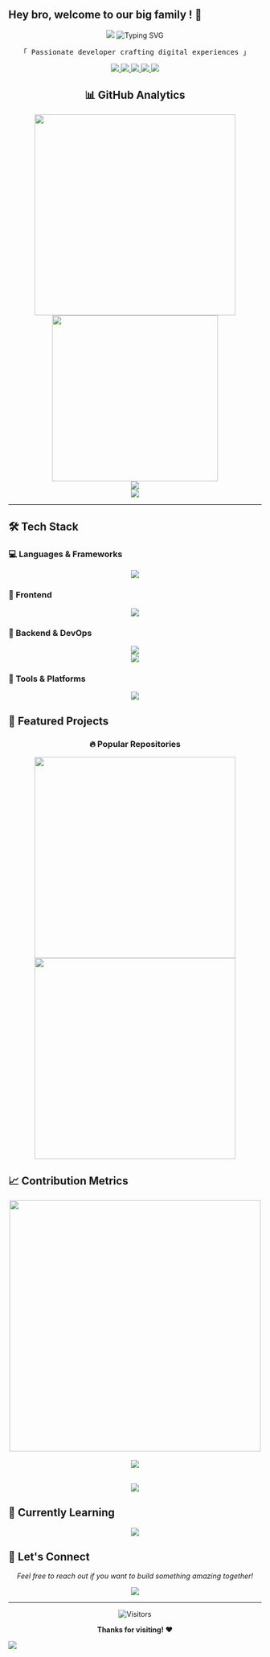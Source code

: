 ## Hey bro, welcome to our big family ! 👋
<div align="center">

<img src="https://capsule-render.vercel.app/api?type=waving&color=timeGradient&height=330&section=header&text=云%20凡!&fontSize=100&fontAlign=50&fontAlignY=25&desc=I%20Love%20The%20Game%20For%20Peace&descAlign=50&descSize=18&descAlignY=68&animation=twinkling&stroke=linear-gradient(90deg,#ff8a00,#e52e71)&strokeWidth=3">

<!-- 动态打字效果 -->
<img src="https://readme-typing-svg.herokuapp.com?font=Fira+Code&size=30&duration=4000&pause=1000&color=67B26F&center=true&vCenter=true&width=435&lines=Hi+👋,+I'm+yf-cheng2!;Full+Stack+Developer;Open+Source+Enthusiast;Problem+Solver" alt="Typing SVG" />

<!-- 个人简介 -->
<p align="center">
  <samp>
    「 Passionate developer crafting digital experiences 」
  </samp>
</p>

<!-- 社交链接 -->
<p align="center">
  <a href="https://your-portfolio.com">
    <img src="https://img.shields.io/badge/Portfolio-FF6B6B?style=for-the-badge&logo=google-chrome&logoColor=white" />
  </a>
  <a href="https://linkedin.com/in/yourprofile">
    <img src="https://img.shields.io/badge/LinkedIn-0077B5?style=for-the-badge&logo=linkedin&logoColor=white" />
  </a>
  <a href="https://twitter.com/yourprofile">
    <img src="https://img.shields.io/badge/Twitter-1DA1F2?style=for-the-badge&logo=twitter&logoColor=white" />
  </a>
  <a href="mailto:your.email@example.com">
    <img src="https://img.shields.io/badge/Email-D14836?style=for-the-badge&logo=gmail&logoColor=white" />
  </a>
  <a href="https://leetcode.com/yourprofile/">
    <img src="https://img.shields.io/badge/LeetCode-FFA116?style=for-the-badge&logo=leetcode&logoColor=white" />
  </a>
</p>

<!-- GitHub统计 -->
## 📊 GitHub Analytics

<div align="center">
  <img width="400" src="https://github-readme-stats.vercel.app/api?username=yf-cheng2&theme=vue-dark&show_icons=true&hide_border=true&bg_color=45,8EC5FC,E0C3FC&title_color=fff&text_color=fff&icon_color=FFD700&include_all_commits=true&count_private=true" />
  <img width="330" src="https://github-readme-stats.vercel.app/api/top-langs/?username=yf-cheng2&theme=vue-dark&hide_border=true&bg_color=45,8EC5FC,E0C3FC&title_color=fff&text_color=fff&layout=compact&langs_count=8&exclude_repo=github-readme-stats" />
</div>

<!-- 连续贡献 -->
<div align="center">
  <img src="https://github-readme-streak-stats.herokuapp.com/?user=yf-cheng2&theme=vue-dark&background=45,8EC5FC,E0C3FC&hide_border=true&ring=FFD700&fire=FFD700&currStreakLabel=FFD700" />
</div>

<!-- 活动图 -->
<div align="center">
  <img src="https://github-readme-activity-graph.vercel.app/graph?username=yf-cheng2&theme=vue-dark&bg_color=0D1117&color=8EC5FC&line=E0C3FC&point=FFD700&area=true&hide_border=true" />
</div>

</div>

---

## 🛠️ Tech Stack

### 💻 Languages & Frameworks
<p align="center">
  <img src="https://skillicons.dev/icons?i=js,ts,py,java,rust,go,cpp&theme=dark&perline=8" />
</p>

### 🚀 Frontend
<p align="center">
  <img src="https://skillicons.dev/icons?i=react,vue,nextjs,angular,svelte,html,css,tailwind&theme=dark&perline=8" />
</p>

### 🔧 Backend & DevOps
<p align="center">
  <img src="https://skillicons.dev/icons?i=nodejs,express,nestjs,django,spring,postgres,mongodb,redis&theme=dark&perline=8" />
  <br>
  <img src="https://skillicons.dev/icons?i=docker,kubernetes,aws,gcp,azure,github,git,nginx&theme=dark&perline=8" />
</p>

### 🎨 Tools & Platforms
<p align="center">
  <img src="https://skillicons.dev/icons?i=vscode,figma,postman,linux,bash,wordpress,blender,unity&theme=dark&perline=8" />
</p>

## 🌟 Featured Projects

<div align="center">

### 🔥 Popular Repositories

<!-- 置顶仓库卡片 -->
<a href="https://github.com/yf-cheng2/zotero-arxiv-daily">
  <img align="center" width="400" src="https://github-readme-stats.vercel.app/api/pin/?username=yf-cheng2&repo=zotero-arxiv-daily&theme=vue-dark&bg_color=45,8EC5FC,E0C3FC&title_color=fff&text_color=fff&hide_border=true" />
</a>
<a href="https://github.com/yf-cheng2/Python-AI">
  <img align="center" width="400" src="https://github-readme-stats.vercel.app/api/pin/?username=yf-cheng2&repo=Python-AI&theme=vue-dark&bg_color=45,8EC5FC,E0C3FC&title_color=fff&text_color=fff&hide_border=true" />
</a>

</div>

## 📈 Contribution Metrics


<!-- WakaTime 统计 -->
<div align="center">
  <a href="https://wakatime.com/@yf-cheng2">
    <img width="500" src="https://github-readme-stats.vercel.app/api/wakatime?username=yf-cheng2&theme=radical&hide_border=true&layout=compact&langs_count=8&custom_title=Weekly%20Coding%20Activity&range=last_7_days&bg_color=45,667eea,764ba2" />
  </a>
</div>

<br/>

<!-- 连续贡献和奖杯 -->
<div align="center">
  <a href="https://github.com/yf-cheng2">
    <img src="https://streak-stats.demolab.com?user=yf-cheng2&theme=radical&background=45%2C667eea%2C764ba2&hide_border=true&ring=f093fb&fire=f093fb&currStreakLabel=f093fb" />
  </a>
</div>

<br/>

<!-- 奖杯 -->
<p align="center">
  <img src="https://github-profile-trophy.vercel.app/?username=yf-cheng2&theme=onedark&no-frame=true&row=2&column=4&margin-w=15&margin-h=15" />
</p>

</div>

## 🎯 Currently Learning
<p align="center">
  <img src="https://skillicons.dev/icons?i=threejs,wasm,tauri,solidity,electron,flutter,react,nodejs&theme=dark&perline=8" />
</p>

## 💬 Let's Connect
<p align="center">
  <i>Feel free to reach out if you want to build something amazing together!</i>
</p>

<p align="center">
  <a href="mailto:yfkust.163com">
    <img src="https://img.shields.io/badge/📧_Email-Me-red?style=for-the-badge&logo=gmail" />
  </a>
</p>

---

<div align="center">

![Visitors](https://komarev.com/ghpvc/?username=yf-cheng2&color=67B26F&style=for-the-badge)
  
**Thanks for visiting!** ❤️

</div>

<!-- 趣味统计 -->
![](https://hit.yhype.me/github/profile?user_id=230824379)
